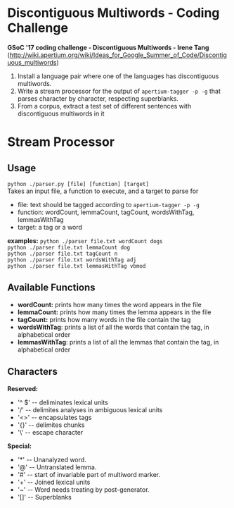# Discontiguous Multiwords - Coding Challenge
**GSoC '17 coding challenge - Discontiguous Multiwords - Irene Tang**
(http://wiki.apertium.org/wiki/Ideas_for_Google_Summer_of_Code/Discontiguous_multiwords)

1. Install a language pair where one of the languages has discontiguous multiwords.
2. Write a stream processor for the output of `apertium-tagger -p -g` that parses character by character, respecting superblanks.
3. From a corpus, extract a test set of different sentences with discontiguous multiwords in it

**Stream Processor**
========================
**Usage**
--------------------
`python ./parser.py [file] [function] [target]` <br />
Takes an input file, a function to execute, and a target to parse for
- file: text should be tagged according to `apertium-tagger -p -g`
- function: wordCount, lemmaCount, tagCount, wordsWithTag, lemmasWithTag
- target: a tag or a word

**examples:**
`python ./parser file.txt wordCount dogs` <br />
`python ./parser file.txt lemmaCount dog` <br />
`python ./parser file.txt tagCount n` <br />
`python ./parser file.txt wordsWithTag adj` <br />
`python ./parser file.txt lemmasWithTag vbmod` <br />

**Available Functions**
--------------------
- **wordCount:** prints how many times the word appears in the file
- **lemmaCount:** prints how many times the lemma appears in the file
- **tagCount:** prints how many words in the file contain the tag
- **wordsWithTag**: prints a list of all the words that contain the tag, in alphabetical order
- **lemmasWithTag**: prints a list of all the lemmas that contain the tag, in alphabetical order

**Characters**
--------------------
**Reserved:**
- '^ $' -- deliminates lexical units
- '/' -- delimites analyses in ambiguous lexical units
- '<>' -- encapsulates tags
- '{}' -- delimites chunks
- '\\' -- escape character
  
**Special:**
- '\*' -- Unanalyzed word.
- '@' -- Untranslated lemma.
- '#' -- start of invariable part of multiword marker.
- '+' -- Joined lexical units
- '~' -- Word needs treating by post-generator.
- '[]' -- Superblanks
